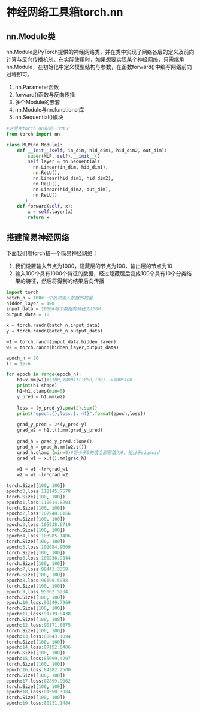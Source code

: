 # 神经网络工具箱torch.nn

## nn.Module类
nn.Module是PyTorch提供的神经网络类，并在类中实现了网络各层的定义及前向计算与反向传播机制。在实际使用时，如果想要实现某个神经网络，只需继承nn.Module，在初始化中定义模型结构与参数，在函数forward()中编写网络前向过程即可。

1. nn.Parameter函数
2. forward()函数与反向传播
3. 多个Module的嵌套
4. nn.Module与nn.functional库
5. nn.Sequential()模块

```python
#这里用torch.nn实现一个MLP
from torch import nn

class MLP(nn.Module):
    def __init__(self, in_dim, hid_dim1, hid_dim2, out_dim):
        super(MLP, self).__init__()
        self.layer = nn.Sequential(
          nn.Linear(in_dim, hid_dim1),
          nn.ReLU(),
          nn.Linear(hid_dim1, hid_dim2),
          nn.ReLU(),
          nn.Linear(hid_dim2, out_dim),
          nn.ReLU()
       )
    def forward(self, x):
        x = self.layer(x)
        return x
```

## 搭建简易神经网络

下面我们用torch搭一个简易神经网络：

1. 我们设置输入节点为1000，隐藏层的节点为100，输出层的节点为10
2. 输入100个具有1000个特征的数据，经过隐藏层后变成100个具有10个分类结果的特征，然后将得到的结果后向传播

```python
import torch
batch_n = 100#一个批次输入数据的数量
hidden_layer = 100
input_data = 1000#每个数据的特征为1000
output_data = 10

x = torch.randn(batch_n,input_data)
y = torch.randn(batch_n,output_data)

w1 = torch.randn(input_data,hidden_layer)
w2 = torch.randn(hidden_layer,output_data)

epoch_n = 20
lr = 1e-6

for epoch in range(epoch_n):
    h1=x.mm(w1)#(100,1000)*(1000,100)-->100*100
    print(h1.shape)
    h1=h1.clamp(min=0)
    y_pred = h1.mm(w2)
    
    loss = (y_pred-y).pow(2).sum()
    print("epoch:{},loss:{:.4f}".format(epoch,loss))
    
    grad_y_pred = 2*(y_pred-y)
    grad_w2 = h1.t().mm(grad_y_pred)
    
    grad_h = grad_y_pred.clone()
    grad_h = grad_h.mm(w2.t())
    grad_h.clamp_(min=0)#将小于0的值全部赋值为0，相当于sigmoid
    grad_w1 = x.t().mm(grad_h)
    
    w1 = w1 -lr*grad_w1
    w2 = w2 -lr*grad_w2

```

```python
torch.Size([100, 100])
epoch:0,loss:112145.7578
torch.Size([100, 100])
epoch:1,loss:110014.8203
torch.Size([100, 100])
epoch:2,loss:107948.0156
torch.Size([100, 100])
epoch:3,loss:105938.6719
torch.Size([100, 100])
epoch:4,loss:103985.1406
torch.Size([100, 100])
epoch:5,loss:102084.9609
torch.Size([100, 100])
epoch:6,loss:100236.9844
torch.Size([100, 100])
epoch:7,loss:98443.3359
torch.Size([100, 100])
epoch:8,loss:96699.5938
torch.Size([100, 100])
epoch:9,loss:95002.5234
torch.Size([100, 100])
epoch:10,loss:93349.7969
torch.Size([100, 100])
epoch:11,loss:91739.8438
torch.Size([100, 100])
epoch:12,loss:90171.6875
torch.Size([100, 100])
epoch:13,loss:88643.1094
torch.Size([100, 100])
epoch:14,loss:87152.6406
torch.Size([100, 100])
epoch:15,loss:85699.4297
torch.Size([100, 100])
epoch:16,loss:84282.2500
torch.Size([100, 100])
epoch:17,loss:82899.9062
torch.Size([100, 100])
epoch:18,loss:81550.3984
torch.Size([100, 100])
epoch:19,loss:80231.1484
```

